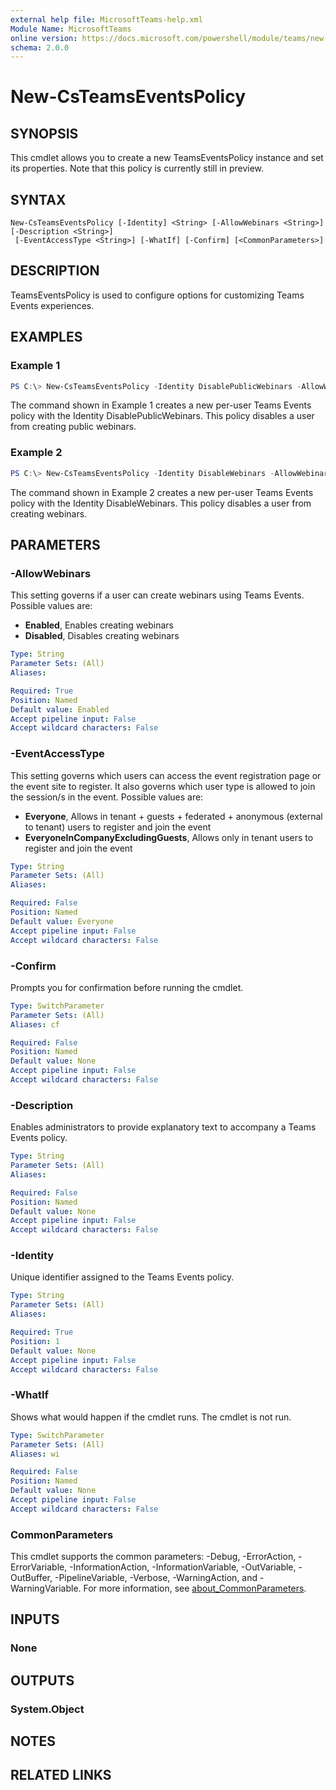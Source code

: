 ```yaml
---
external help file: MicrosoftTeams-help.xml
Module Name: MicrosoftTeams
online version: https://docs.microsoft.com/powershell/module/teams/new-csteamseventspolicy
schema: 2.0.0
---
```


# New-CsTeamsEventsPolicy

## SYNOPSIS
This cmdlet allows you to create a new TeamsEventsPolicy instance and set its properties. Note that this policy is currently still in preview.


## SYNTAX

```
New-CsTeamsEventsPolicy [-Identity] <String> [-AllowWebinars <String>] [-Description <String>]
 [-EventAccessType <String>] [-WhatIf] [-Confirm] [<CommonParameters>]
```

## DESCRIPTION
TeamsEventsPolicy is used to configure options for customizing Teams Events experiences.

## EXAMPLES

### Example 1
```powershell
PS C:\> New-CsTeamsEventsPolicy -Identity DisablePublicWebinars -AllowWebinars Enabled -EventAccessType EveryoneInCompanyExcludingGuests
```

The command shown in Example 1 creates a new per-user Teams Events policy with the Identity DisablePublicWebinars. This policy disables a user from creating public webinars.

### Example 2
```powershell
PS C:\> New-CsTeamsEventsPolicy -Identity DisableWebinars -AllowWebinars Disabled
```

The command shown in Example 2 creates a new per-user Teams Events policy with the Identity DisableWebinars. This policy disables a user from creating webinars.

## PARAMETERS

### -AllowWebinars
This setting governs if a user can create webinars using Teams Events. 
Possible values are:
 - **Enabled**, Enables creating webinars
 - **Disabled**, Disables creating webinars


```yaml
Type: String
Parameter Sets: (All)
Aliases:

Required: True
Position: Named
Default value: Enabled
Accept pipeline input: False
Accept wildcard characters: False
```

### -EventAccessType
This setting governs which users can access the event registration page or the event site to register. It also governs which user type is allowed to join the session/s in the event. 
Possible values are:
 - **Everyone**, Allows in tenant + guests + federated + anonymous (external to tenant) users to register and join the event
 - **EveryoneInCompanyExcludingGuests**, Allows only in tenant users to register and join the event

```yaml
Type: String
Parameter Sets: (All)
Aliases:

Required: False
Position: Named
Default value: Everyone
Accept pipeline input: False
Accept wildcard characters: False
```

### -Confirm
Prompts you for confirmation before running the cmdlet.

```yaml
Type: SwitchParameter
Parameter Sets: (All)
Aliases: cf

Required: False
Position: Named
Default value: None
Accept pipeline input: False
Accept wildcard characters: False
```

### -Description
Enables administrators to provide explanatory text to accompany a Teams Events policy.


```yaml
Type: String
Parameter Sets: (All)
Aliases:

Required: False
Position: Named
Default value: None
Accept pipeline input: False
Accept wildcard characters: False
```

### -Identity
Unique identifier assigned to the Teams Events policy.


```yaml
Type: String
Parameter Sets: (All)
Aliases:

Required: True
Position: 1
Default value: None
Accept pipeline input: False
Accept wildcard characters: False
```

### -WhatIf
Shows what would happen if the cmdlet runs.
The cmdlet is not run.

```yaml
Type: SwitchParameter
Parameter Sets: (All)
Aliases: wi

Required: False
Position: Named
Default value: None
Accept pipeline input: False
Accept wildcard characters: False
```

### CommonParameters
This cmdlet supports the common parameters: -Debug, -ErrorAction, -ErrorVariable, -InformationAction, -InformationVariable, -OutVariable, -OutBuffer, -PipelineVariable, -Verbose, -WarningAction, and -WarningVariable. For more information, see [about_CommonParameters](https://go.microsoft.com/fwlink/?LinkID=113216).


## INPUTS

### None

## OUTPUTS

### System.Object
## NOTES

## RELATED LINKS
